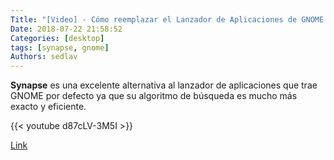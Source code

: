 ```yaml
---
Title: "[Video] - Cómo reemplazar el Lanzador de Aplicaciones de GNOME por Synapse"
Date: 2018-07-22 21:58:52
Categories: [desktop]
tags: [synapse, gnome]
Authors: sedlav
---
```


**Synapse** es una excelente alternativa al lanzador de aplicaciones que trae GNOME por defecto ya que su algoritmo de búsqueda es mucho más exacto y eficiente.

{{< youtube d87cLV-3M5I >}}

[Link](https://www.youtube.com/watch?v=d87cLV-3M5I)
